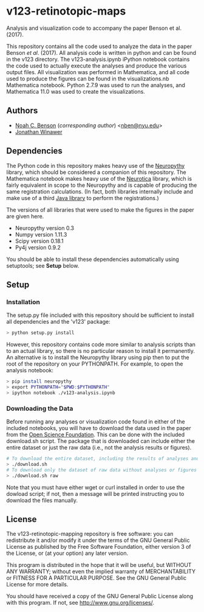 # v123-retinotopic-maps
Analysis and visualization code to accompany the paper Benson et al. (2017).

This repository contains all the code used to analyze the data in the paper
Benson *et al*. (2017). All analysis code is written in python and can be
found in the v123 directory. The v123-analysis.ipynb iPython notebook contains
the code used to actually execute the analyses and produce the various output
files. All visualization was performed in Mathematica, and all code used to
produce the figures can be found in the visualizations.nb Mathematica
notebook. Python 2.7.9 was used to run the analyses, and Mathematica 11.0 was
used to create the visualizations.


## Authors

 * [Noah C. Benson](https://github.com/noahbenson) (*corresponding author*)
   &lt;<nben@nyu.edu>&gt;
 * [Jonathan Winawer](https://github.com/JWinawer)


## Dependencies

The Python code in this repository makes heavy use of the
[Neuropythy](https://github.com/noahbenson/neuropythy) library, which should be
considered a companion of this repository.  The Mathematica notebook makes heavy
use of the [Neurotica](https://github.com/noahbenson/Neurotica) library, which
is fairly equivalent in scope to the Neuropythy and is capable of producing the
same registration calculations. (In fact, both libraries internally include and
make use of a third [Java library](https://github.com/noahbenson/nben) to
perform the registrations.)

The versions of all libraries that were used to make the figures in the paper
are given here.
 * Neuropythy version 0.3
 * Numpy version 1.11.3
 * Scipy version 0.18.1
 * Py4j version 0.9.2

You should be able to install these dependencies automatically using setuptools;
see **Setup** below.


## Setup

### Installation

The setup.py file included with this repository should be sufficient to install
all dependencies and the 'v123' package:

```bash
> python setup.py install
```

However, this repository contains code more similar to analysis scripts than to
an actual library, so there is no particular reason to install it
permanently. An alternative is to install the Neuropythy library using pip then
to put the root of the repository on your PYTHONPATH. For example, to open the
analysis notebook:

```bash
> pip install neuropythy
> export PYTHONPATH="$PWD:$PYTHONPATH"
> ipython notebook ./v123-analysis.ipynb
```

### Downloading the Data

Before running any analyses or visualization code found in either of the
included notebooks, you will have to download the data used in the paper from
the [Open Science Foundation](https://osf.io/). This can be done with the
included download.sh script. The package that is downloaded can include either
the entire dataset or just the raw data (i.e., not the analysis results or
figures).

```bash
# To download the entire dataset, including the results of analyses and figures
> ./download.sh
# To download only the dataset of raw data without analyses or figures
> ./download.sh raw
```

Note that you must have either wget or curl installed in order to use the
dowload script; if not, then a message will be printed instructing you to
download the files manually.


## License

The v123-retinotopic-mapping repository is free software: you can redistribute
it and/or modify it under the terms of the GNU General Public License as
published by the Free Software Foundation, either version 3 of the License, or
(at your option) any later version.

This program is distributed in the hope that it will be useful, but WITHOUT ANY
WARRANTY; without even the implied warranty of MERCHANTABILITY or FITNESS FOR A
PARTICULAR PURPOSE.  See the GNU General Public License for more details.

You should have received a copy of the GNU General Public License along with
this program.  If not, see <http://www.gnu.org/licenses/>.
